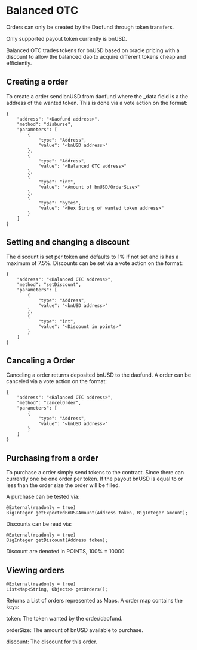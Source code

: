# Balanced OTC

Orders can only be created by the Daofund through token transfers.

Only supported payout token currently is bnUSD.

Balanced OTC trades tokens for bnUSD based on oracle pricing with a discount to allow the balanced dao to acquire different tokens cheap and efficiently.


## Creating a order
To create a order send bnUSD from daofund where the _data field is a the address of the wanted token.
This is done via a vote action on the format:
```
{
    "address": "<Daofund address>",
    "method": "disburse",
    "parameters": [
        {
            "type": "Address",
            "value": "<bnUSD address>"
        },
        {
            "type": "Address",
            "value": "<Balanced OTC address>"
        },
        {
            "type": "int",
            "value": "<Amount of bnUSD/OrderSize>"
        },
        {
            "type": "bytes",
            "value": "<Hex String of wanted token address>"
        }
    ]
}
```


## Setting and changing a discount
The discount is set per token and defaults to 1% if not set and is has a maximum of 7.5%.
Discounts can be set via a vote action on the format:
```
{
    "address": "<Balanced OTC address>",
    "method": "setDiscount",
    "parameters": [
        {
            "type": "Address",
            "value": "<bnUSD address>"
        },
        {
            "type": "int",
            "value": "<Discount in points>"
        }
    ]
}
```


## Canceling a Order
Canceling a order returns deposited bnUSD to the daofund.
A order can be canceled via a vote action on the format:
```
{
    "address": "<Balanced OTC address>",
    "method": "cancelOrder",
    "parameters": [
        {
            "type": "Address",
            "value": "<bnUSD address>"
        }
    ]
}
```


## Purchasing from a order
To purchase a order simply send tokens to the contract. Since there can currently one be one order per token.
If the payout bnUSD is equal to or less than the order size the order will be filled.

A purchase can be tested via:
```
@External(readonly = true)
BigInteger getExpectedBnUSDAmount(Address token, BigInteger amount);
```

Discounts can be read via:

```
@External(readonly = true)
BigInteger getDiscount(Address token);
```
Discount are denoted in POINTS, 100% = 10000


## Viewing orders

```
@External(readonly = true)
List<Map<String, Object>> getOrders();
```

Returns a List of orders represented as Maps.
A order map contains the keys:

token: The token wanted by the order/daofund.

orderSize: The amount of bnUSD available to purchase.

discount: The discount for this order.
